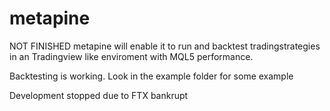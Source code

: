 # metapine

NOT FINISHED
metapine will enable it to run and backtest tradingstrategies in an Tradingview like enviroment with MQL5 performance.

Backtesting is working. Look in the example folder for some example

Development stopped due to FTX bankrupt